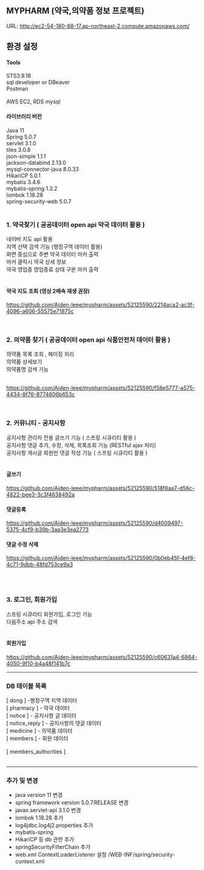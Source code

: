 ## MYPHARM (약국,의약품 정보 프로젝트)


URL: http://ec2-54-180-88-17.ap-northeast-2.compute.amazonaws.com/

## 환경 설정

#### Tools  <br />
STS3.9.18 <br />
sql developer or DBeaver <br />
Postman <br /> <br />
AWS EC2, RDS mysql

#### 라이브러리 버전<br />
Java 11<br />
Spring 5.0.7 <br />
servlet 3.1.0  <br />
tiles 3.0.8 <br />
json-simple 1.1.1 <br />
jackson-databind 2.13.0 <br />
mysql-connector-java 8.0.33 <br />
HikariCP 5.0.1 <br />
mybatis 3.4.6 <br />
mybatis-spring 1.3.2 <br />
lombok 1.18.28 <br />
spring-security-web 5.0.7 <br /> <br />

### 1. 약국찾기 ( 공공데이터 open api 약국 데이터 활용 ) 
네이버 지도 api 활용 <br />
지역 선택 검색 기능 (행정구역 데이터 활용) <br />
화면 중심으로 주변 약국 데이터 마커 출력 <br />
마커 클릭시 약국 상세 정보  <br />
약국 영업중 영업종료 상태 구분 마커 출력   <br /> <br />


#### 약국 지도 조회 (영상 2배속 재생 권장)

https://github.com/Aiden-leee/mypharm/assets/52125590/2214aca2-ac3f-4096-a606-55575e71875c

 <br />

### 2. 의약품 찾기 ( 공공데이터 open api 식품안전처 데이터 활용 )
의약품 목록 조회 , 페이징 처리 <br>
의약품 상세보기<br>
의약품명 검색 기능 <br> <br />



https://github.com/Aiden-leee/mypharm/assets/52125590/f58e5777-a575-4434-8f76-8774606b653c

<br/>

### 2. 커뮤니티 - 공지사항
공지사항 관리자 전용 글쓰기 기능 ( 스프링 시큐리티 활용 ) <br />
공지사항 댓글 추가, 수정, 삭제, 목록조회 기능 (RESTful ajax 처리) <br />
공지사항 게시글 회원만 댓글 작성 기능 ( 스프링 시큐리티 활용 ) <br /> <br />

#### 글쓰기

https://github.com/Aiden-leee/mypharm/assets/52125590/518f8aa7-d56c-4822-bee3-3c3f4638492a

#### 댓글등록

https://github.com/Aiden-leee/mypharm/assets/52125590/d4009497-5375-4cf9-b39b-3aa3e3ea2773

#### 댓글 수정 삭제

https://github.com/Aiden-leee/mypharm/assets/52125590/0b0eb45f-4ef8-4c71-9dbb-48fd753ce9a3



<br/>
 <br />
 
### 3. 로그인, 회원가입 
스프링 시큐리티 회원가입, 로그인 기능  <br />
다음주소 api 주소 검색 <br /> <br />


#### 회원가입 


https://github.com/Aiden-leee/mypharm/assets/52125590/c60631a4-6864-4050-9f10-b4a48f141b7c



<hr /> 

### DB 테이블 목록
[ dong ] -행정구역 지역 데이터 <br />
[ pharmacy ] - 약국 데이터  <br />
[ notice ] - 공지사항 글 데이터 <br />
[ notice_reply ] - 공지사항의 댓글 데이터 <br />
[ medicine ] - 의약품 데이터 <br />
[ members ] - 회원 데이터 <br /> <br />
[ members_authorities ] <br /><br />

<hr />

### 추가 및 변경  
- java version 11 변경  <br />
- spring framework version 5.0.7.RELEASE 변경 <br />
- javax.servlet-api 3.1.0 변경  <br />
- lombok 1.18.28 추가  <br />
- log4jdbc.log4j2.properties 추가 <br />
- mybatis-spring <br />
- HikariCP 등 db 관련 추가  <br />
- springSecurityFilterChain 추가  <br />
- web.xml ContextLoaderListener 설정 /WEB-INF/spring/security-context.xml <br />

